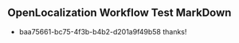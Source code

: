 ## OpenLocalization Workflow Test MarkDown
* baa75661-bc75-4f3b-b4b2-d201a9f49b58 
thanks!<!--HONumber=Mar16_HO3-->
